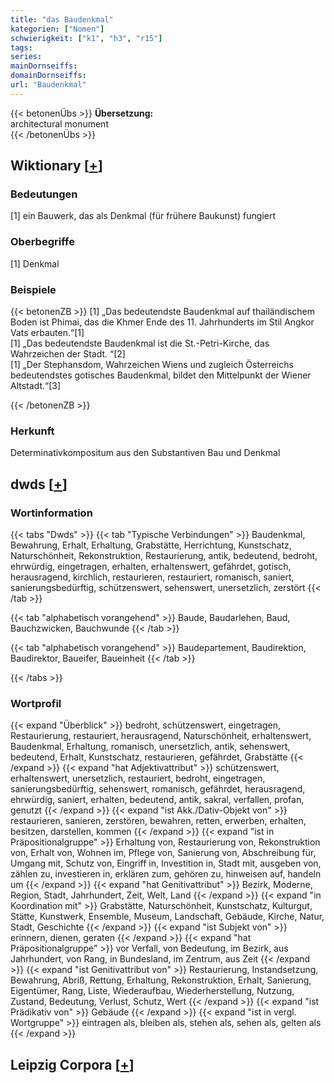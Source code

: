 ```yaml
---
title: "das Baudenkmal"
kategorien: ["Nomen"]
schwierigkeit: ["k1", "h3", "r15"]
tags:
series:
mainDornseiffs:
domainDornseiffs:
url: "Baudenkmal"
---
```


{{< betonenÜbs >}}
**Übersetzung:**  
architectural monument  
{{< /betonenÜbs >}}

## Wiktionary [[+](https://de.wiktionary.org/wiki/Baudenkmal)]

### Bedeutungen
[1] ein Bauwerk, das als Denkmal (für frühere Baukunst)  fungiert  

### Oberbegriffe
[1] Denkmal  

### Beispiele
{{< betonenZB >}}
[1] „Das bedeutendste Baudenkmal auf thailändischem Boden ist Phimai, das die Khmer Ende des 11. Jahrhunderts im Stil Angkor Vats erbauten.“[1]  
[1] „Das bedeutendste Baudenkmal ist die St.-Petri-Kirche, das Wahrzeichen der Stadt. “[2]  
[1] „Der Stephansdom, Wahrzeichen Wiens und zugleich Österreichs bedeutendstes gotisches Baudenkmal, bildet den Mittelpunkt der Wiener Altstadt.“[3]  

{{< /betonenZB >}}
### Herkunft
Determinativkompositum aus den Substantiven Bau und Denkmal  



## dwds [[+](https://www.dwds.de/wb/Baudenkmal)]

### Wortinformation
{{< tabs "Dwds" >}}
{{< tab "Typische Verbindungen" >}}
Baudenkmal, Bewahrung, Erhalt, Erhaltung, Grabstätte, Herrichtung, Kunstschatz, Naturschönheit, Rekonstruktion, Restaurierung, antik, bedeutend, bedroht, ehrwürdig, eingetragen, erhalten, erhaltenswert, gefährdet, gotisch, herausragend, kirchlich, restaurieren, restauriert, romanisch, saniert, sanierungsbedürftig, schützenswert, sehenswert, unersetzlich, zerstört
{{< /tab >}}

{{< tab "alphabetisch vorangehend" >}}
Baude, Baudarlehen, Baud, Bauchzwicken, Bauchwunde
{{< /tab >}}

{{< tab "alphabetisch vorangehend" >}}
Baudepartement, Baudirektion, Baudirektor, Baueifer, Baueinheit
{{< /tab >}}

{{< /tabs >}}

### Wortprofil
{{< expand "Überblick" >}} bedroht, schützenswert, eingetragen, Restaurierung, restauriert, herausragend, Naturschönheit, erhaltenswert, Baudenkmal, Erhaltung, romanisch, unersetzlich, antik, sehenswert, bedeutend, Erhalt, Kunstschatz, restaurieren, gefährdet, Grabstätte {{< /expand >}}
{{< expand "hat Adjektivattribut" >}} schützenswert, erhaltenswert, unersetzlich, restauriert, bedroht, eingetragen, sanierungsbedürftig, sehenswert, romanisch, gefährdet, herausragend, ehrwürdig, saniert, erhalten, bedeutend, antik, sakral, verfallen, profan, genutzt {{< /expand >}}
{{< expand "ist Akk./Dativ-Objekt von" >}} restaurieren, sanieren, zerstören, bewahren, retten, erwerben, erhalten, besitzen, darstellen, kommen {{< /expand >}}
{{< expand "ist in Präpositionalgruppe" >}} Erhaltung von, Restaurierung von, Rekonstruktion von, Erhalt von, Wohnen im, Pflege von, Sanierung von, Abschreibung für, Umgang mit, Schutz von, Eingriff in, Investition in, Stadt mit, ausgeben von, zählen zu, investieren in, erklären zum, gehören zu, hinweisen auf, handeln um {{< /expand >}}
{{< expand "hat Genitivattribut" >}} Bezirk, Moderne, Region, Stadt, Jahrhundert, Zeit, Welt, Land {{< /expand >}}
{{< expand "in Koordination mit" >}} Grabstätte, Naturschönheit, Kunstschatz, Kulturgut, Stätte, Kunstwerk, Ensemble, Museum, Landschaft, Gebäude, Kirche, Natur, Stadt, Geschichte {{< /expand >}}
{{< expand "ist Subjekt von" >}} erinnern, dienen, geraten {{< /expand >}}
{{< expand "hat Präpositionalgruppe" >}} vor Verfall, von Bedeutung, im Bezirk, aus Jahrhundert, von Rang, in Bundesland, im Zentrum, aus Zeit {{< /expand >}}
{{< expand "ist Genitivattribut von" >}} Restaurierung, Instandsetzung, Bewahrung, Abriß, Rettung, Erhaltung, Rekonstruktion, Erhalt, Sanierung, Eigentümer, Rang, Liste, Wiederaufbau, Wiederherstellung, Nutzung, Zustand, Bedeutung, Verlust, Schutz, Wert {{< /expand >}}
{{< expand "ist Prädikativ von" >}} Gebäude {{< /expand >}}
{{< expand "ist in vergl. Wortgruppe" >}} eintragen als, bleiben als, stehen als, sehen als, gelten als {{< /expand >}}

## Leipzig Corpora [[+](https://corpora.uni-leipzig.de/en/res?word=Baudenkmal&corpusId=deu_newscrawl-public_2018)]

